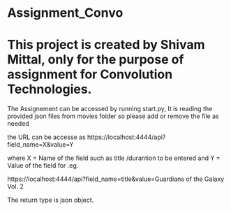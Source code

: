 # Assignment_Convo

# This project is created by Shivam Mittal, only for the purpose of assignment for Convolution Technologies.

The Assignement can be accessed by running start.py, It is reading the provided json files from movies folder so please add or remove the file as needed

the URL can be accesse as https://localhost:4444/api?field_name=X&value=Y

where X = Name of the field such as title /durantion to be entered
  and Y = Value of the field for .eg.
  
  https://localhost:4444/api?field_name=title&value=Guardians of the Galaxy Vol. 2
  
  The return type is json object.
